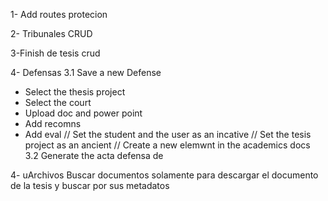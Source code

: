 1- Add routes protecion

<!-- Operations over the students just the admin -->
<!-- Operations over the courts just the admin -->

<!-- Proyectos -->
<!-- Create and edit a proyect just admin-->
<!-- Aprove proyect just a profesor that is a tutor of the project-->
<!-- Add functional requirements just astudent that is asig to a thesis project  -->

2- Tribunales CRUD

<!--Get all courts -->
<!-- Edit a court -->

3-Finish de tesis crud

<!-- Get tesis projects with students an tutors populated , ancient and not ancient-->
<!-- Aprova a project -->
<!-- Update functional requirements -->

4- Defensas
3.1 Save a new Defense

- Select the thesis project
- Select the court
- Upload doc and power point
- Add recomns
- Add eval
  // Set the student and the user as an incative
  // Set the tesis project as an ancient
  // Create a new elemwnt in the academics docs
  3.2 Generate the acta defensa de

4- uArchivos
Buscar documentos solamente para descargar el documento de la tesis y buscar por sus metadatos

<!-- -Buscar defensas (Para generar acata de defensa)
-Buscar proyectos de tesis (Para ver si ha existido un proyecto similar antes) -->
